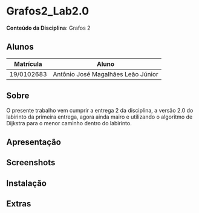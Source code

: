 # Grafos2_Lab2.0

**Conteúdo da Disciplina**: Grafos 2<br>

## Alunos
|Matrícula | Aluno |
| -- | -- |
| 19/0102683  |  Antônio José Magalhães Leão Júnior |


## Sobre 
O presente trabalho vem cumprir a entrega 2 da disciplina, a versão 2.0 do labirinto da primeira entrega, agora ainda mairo e utilizando o algoritmo de Dijkstra para o menor caminho dentro do labirinto.

## Apresentação


## Screenshots


## Instalação 


## Extras


